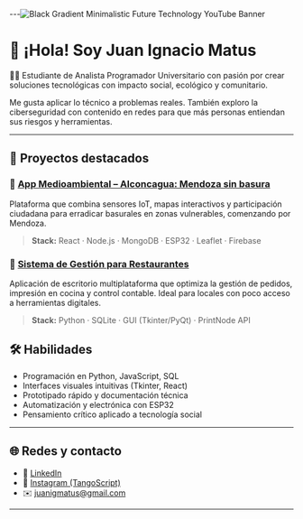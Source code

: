 ---![Black Gradient Minimalistic Future Technology YouTube Banner](https://github.com/user-attachments/assets/6daef5dd-5315-4bc3-b026-afd06dd65b92)


# 👋 ¡Hola! Soy Juan Ignacio Matus

🧑‍💻 Estudiante de Analista Programador Universitario con pasión por crear soluciones tecnológicas con impacto social, ecológico y comunitario.

Me gusta aplicar lo técnico a problemas reales. También exploro la ciberseguridad con contenido en redes para que más personas entiendan sus riesgos y herramientas.

---

## 🚀 Proyectos destacados

### 🌱 [App Medioambiental – AIconcagua: Mendoza sin basura](https://github.com/juanimatus/app_basural_cero)
Plataforma que combina sensores IoT, mapas interactivos y participación ciudadana para erradicar basurales en zonas vulnerables, comenzando por Mendoza.

> **Stack:** React · Node.js · MongoDB · ESP32 · Leaflet · Firebase



### 🍔 [Sistema de Gestión para Restaurantes](https://github.com/juanimatus/proyecto_restaurantes)
Aplicación de escritorio multiplataforma que optimiza la gestión de pedidos, impresión en cocina y control contable. Ideal para locales con poco acceso a herramientas digitales.

> **Stack:** Python · SQLite · GUI (Tkinter/PyQt) · PrintNode API

## 🛠️ Habilidades

- Programación en Python, JavaScript, SQL
- Interfaces visuales intuitivas (Tkinter, React)
- Prototipado rápido y documentación técnica
- Automatización y electrónica con ESP32
- Pensamiento crítico aplicado a tecnología social

---

## 🌐 Redes y contacto

- 💼 [LinkedIn](https://linkedin.com/in/juanimatus)
- 📸 [Instagram (TangoScript)](https://instagram.com/tangoscript)
- ✉️ juanigmatus@gmail.com

---
